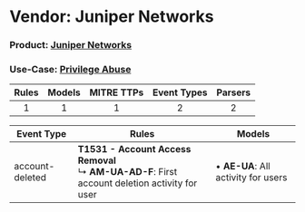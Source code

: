Vendor: Juniper Networks
========================
### Product: [Juniper Networks](../ds_juniper_networks_juniper_networks.md)
### Use-Case: [Privilege Abuse](../../../../UseCases/uc_privilege_abuse.md)

| Rules | Models | MITRE TTPs | Event Types | Parsers |
|:-----:|:------:|:----------:|:-----------:|:-------:|
|   1   |   1    |     1      |      2      |    2    |

| Event Type      | Rules                                                                                                   | Models                                  |
| --------------- | ------------------------------------------------------------------------------------------------------- | --------------------------------------- |
| account-deleted | <b>T1531 - Account Access Removal</b><br> ↳ <b>AM-UA-AD-F</b>: First account deletion activity for user |  • <b>AE-UA</b>: All activity for users |